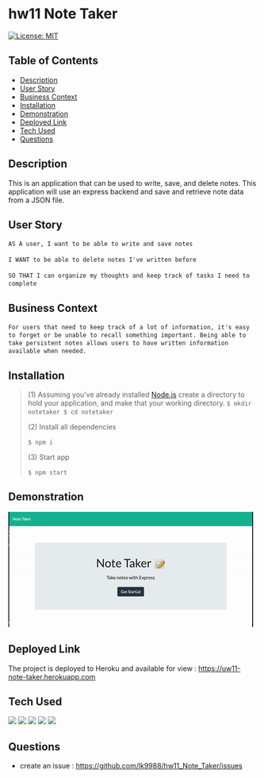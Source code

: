 # hw11 Note Taker

[![License: MIT](https://img.shields.io/badge/License-MIT-green.svg)]()

## Table of Contents

- [ Description ](#des)
- [ User Story ](#us)
- [ Business Context ](#bc)
- [ Installation](#ins)
- [ Demonstration ](#demo)
- [ Deployed Link](#link)
- [ Tech Used](#tech)
- [ Questions](#q)

## Description <a name="des"></a>

This is an application that can be used to write, save, and delete notes. This application will use an express backend and save and retrieve note data from a JSON file.

## User Story <a name="us"></a>

```
AS A user, I want to be able to write and save notes

I WANT to be able to delete notes I've written before

SO THAT I can organize my thoughts and keep track of tasks I need to complete
```

## Business Context <a name="bc"></a>

```
For users that need to keep track of a lot of information, it's easy to forget or be unable to recall something important. Being able to take persistent notes allows users to have written information available when needed.
```

## Installation <a name="ins"></a>

> (1) Assuming you’ve already installed [Node.js](https://nodejs.org/en/) create a directory to hold your application, and make that your working directory.
> `$ mkdir notetaker $ cd notetaker`
>
> (2) Install all dependencies
>
> ```
> $ npm i
> ```
>
> (3) Start app
>
> ```
> $ npm start
> ```

## Demonstration <a name="demo"></a>

![app demo](demo.gif)

## Deployed Link <a name="link"></a>

The project is deployed to Heroku and available for view :
<https://uw11-note-taker.herokuapp.com>

## Tech Used <a name="tech"></a>

<p>
    <img src="https://img.shields.io/badge/Express-lightgrey" />
    <img src="https://img.shields.io/badge/Node.js-success" />
    <img src="https://img.shields.io/badge/JavaScript-yellow" />
    <img src="https://img.shields.io/badge/html-red" />
    <img src="https://img.shields.io/badge/css-blue" />
</p>

## Questions <a name="q"></a>

- create an issue : <https://github.com/lk9988/hw11_Note_Taker/issues>
